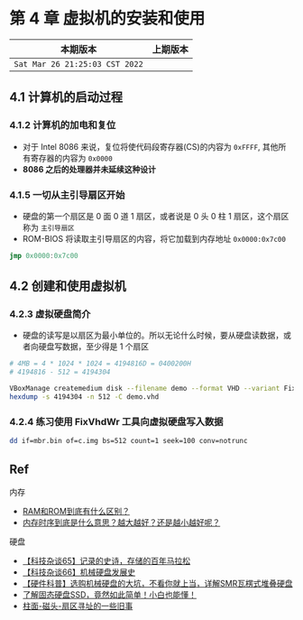 # 第 4 章 虚拟机的安装和使用

|本期版本|上期版本
|:---:|:---:|
`Sat Mar 26 21:25:03 CST 2022` |

## 4.1 计算机的启动过程

### 4.1.2 计算机的加电和复位

* 对于 Intel 8086 来说，复位将使代码段寄存器(CS)的内容为 `0xFFFF`, 其他所有寄存器的内容为 `0x0000`
* **8086 之后的处理器并未延续这种设计**

### 4.1.5 一切从主引导扇区开始

* 硬盘的第一个扇区是 0 面 0 道 1 扇区，或者说是 0 头 0 柱 1 扇区，这个扇区称为 `主引导扇区`
* ROM-BIOS 将读取主引导扇区的内容，将它加载到内存地址  `0x0000:0x7c00`

```nasm
jmp 0x0000:0x7c00
```

## 4.2 创建和使用虚拟机

### 4.2.3  虚拟硬盘简介

* 硬盘的读写是以扇区为最小单位的。所以无论什么时候，要从硬盘读数据，或者向硬盘写数据，至少得是 1 个扇区

```bash
# 4MB = 4 * 1024 * 1024 = 4194816D = 0400200H
# 4194816 - 512 = 4194304

VBoxManage createmedium disk --filename demo --format VHD --variant Fixed --size 4
hexdump -s 4194304 -n 512 -C demo.vhd
```

### 4.2.4 练习使用 FixVhdWr 工具向虚拟硬盘写入数据

```bash
dd if=mbr.bin of=c.img bs=512 count=1 seek=100 conv=notrunc
```

## Ref

内存

* [RAM和ROM到底有什么区别？](https://www.youtube.com/watch?v=QODgKl84Uug)
* [内存时序到底是什么意思？越大越好？还是越小越好呢？](https://www.youtube.com/watch?v=VhStI8vYBT0)

硬盘

* [【科技杂谈65】记录的史诗，存储的百年马拉松](https://www.youtube.com/watch?v=hPrCDvdfLHQ)
* [【科技杂谈66】机械硬盘发展史](https://www.youtube.com/watch?v=8yDipw1RqEk&t=698s)
* [【硬件科普】选购机械硬盘的大坑，不看你就上当，详解SMR瓦楞式堆叠硬盘](https://www.youtube.com/watch?v=nxmlCNzme34)
* [了解固态硬盘SSD，竟然如此简单！小白也能懂！](https://www.youtube.com/watch?v=alb6-zp52mA)
* [柱面-磁头-扇区寻址的一些旧事](http://farseerfc.me/zhs/history-of-chs-addressing.html)
